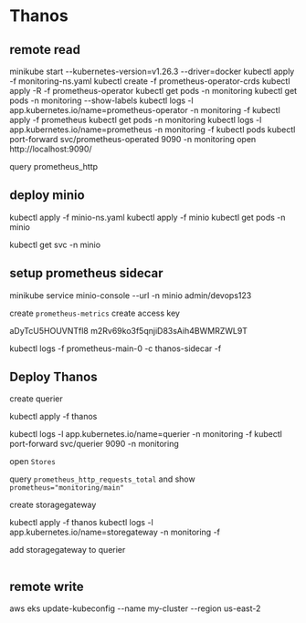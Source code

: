 # Thanos

## remote read

minikube start --kubernetes-version=v1.26.3 --driver=docker
kubectl apply -f monitoring-ns.yaml
kubectl create -f prometheus-operator-crds
kubectl apply -R -f prometheus-operator
kubectl get pods -n monitoring
kubectl get pods -n monitoring --show-labels
kubectl logs -l app.kubernetes.io/name=prometheus-operator -n monitoring -f
kubectl apply -f prometheus
kubectl get pods -n monitoring
kubectl logs -l app.kubernetes.io/name=prometheus -n monitoring -f
kubectl pods
kubectl port-forward svc/prometheus-operated 9090 -n monitoring
open http://localhost:9090/

query prometheus_http

## deploy minio

kubectl apply -f minio-ns.yaml
kubectl apply -f minio
kubectl get pods -n minio

kubectl get svc -n minio

## setup prometheus sidecar
minikube service minio-console --url -n minio
admin/devops123

create `prometheus-metrics`
create access key

aDyTcU5HOUVNTfl8
m2Rv69ko3f5qnjiD83sAih4BWMRZWL9T

kubectl logs -f prometheus-main-0 -c thanos-sidecar -f




## Deploy Thanos

create querier

kubectl apply -f thanos


kubectl logs -l app.kubernetes.io/name=querier -n monitoring -f
kubectl port-forward svc/querier 9090 -n monitoring

open `Stores`

query `prometheus_http_requests_total` and show `prometheus="monitoring/main"`

create storagegateway

kubectl apply -f thanos
kubectl logs -l app.kubernetes.io/name=storegateway -n monitoring -f

add storagegateway to querier

```

```



## remote write

aws eks update-kubeconfig --name my-cluster --region us-east-2